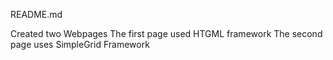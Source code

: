 README.md

Created two Webpages
The first page used HTGML framework
The second page uses SimpleGrid Framework
